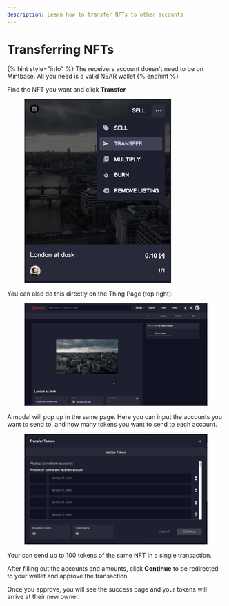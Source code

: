 ```yaml
---
description: Learn how to transfer NFTs to other accounts
---
```


# Transferring NFTs

{% hint style="info" %}
The receivers account doesn't need to be on Mintbase. All you need is a valid NEAR wallet
{% endhint %}

Find the NFT you want and click **Transfer**

<figure><img src="../../.gitbook/assets/Screenshot 2023-07-05 at 17.46.46.png" alt="" width="340"><figcaption></figcaption></figure>

You can also do this directly on the Thing Page (top right):

<figure><img src="../../.gitbook/assets/Screenshot 2023-07-05 at 18.44.27.png" alt=""><figcaption></figcaption></figure>

A modal will pop up in the same page. Here you can input the accounts you want to send to, and how many tokens you want to send to each account.

<figure><img src="../../.gitbook/assets/Screenshot 2023-04-11 at 17.41.43.png" alt=""><figcaption></figcaption></figure>

Your can send up to 100 tokens of the same NFT in a single transaction.

After filling out the accounts and amounts, click **Continue** to be redirected to your wallet and approve the transaction.

Once you approve, you will see the success page and your tokens will arrive at their new owner.

